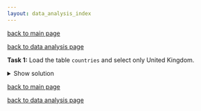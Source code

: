 ```yaml
---
layout: data_analysis_index
---
```


[back to main page](https://soukupmarek-edin.github.io/)

[back to data analysis page](https://soukupmarek-edin.github.io/data_analysis/data_analysis_main.html)


**Task 1:** Load the table `countries` and select only United Kingdom.

<details>
  <summary>Show solution</summary>
  
  ```
  source = "https://raw.githubusercontent.com/soukupmarek-edin/soukupmarek-edin.github.io/main/data_analysis/data/countries.csv"
  countries_df = pd.read_csv(source).loc["United Kingdom"]
  ```
  
</details>


[back to main page](https://soukupmarek-edin.github.io/)

[back to data analysis page](https://soukupmarek-edin.github.io/data_analysis/data_analysis_main.html)
